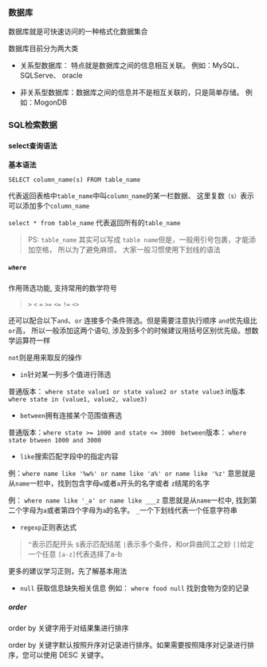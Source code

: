 ### 数据库

数据库就是可快速访问的一种格式化数据集合

数据库目前分为两大类

+ 关系型数据库： 特点就是数据库之间的信息相互关联。 例如：MySQL、SQLServe、 oracle

+ 非关系型数据库：数据库之间的信息并不是相互关联的，只是简单存储。 例如：MogonDB


### SQL检索数据

#### select查询语法

**基本语法**
```
SELECT column_name(s) FROM table_name
```
代表返回表格中`table_name`中叫`column_name`的某一栏数据、 这里复数`（s）`表示可以添加多个`column_name`

`select * from table_name`
代表返回所有的`table_name` 

> PS: `table_name` 其实可以写成 `table name`但是，一般用引号包裹，才能添加空格， 所以为了避免麻烦， 大家一般习惯使用下划线的语法

##### `where`
作用筛选功能, 支持常用的数学符号
> `>`
> `<`
> `=`
> `>=`
> `<=`
> `!=`
> `<>`

还可以配合以下`and`、`or` 连接多个条件筛选。但是需要注意执行顺序
`and`优先级比`or`高， 所以一般添加这两个语句, 涉及到多个的时候建议用括号区别优先级。想数学运算符一样

`not`则是用来取反的操作

+ `in`针对某一列多个值进行筛选 

普通版本： `where state value1 or state value2 or state value3` 
in版本`where state in (value1, value2, value3)`

+ `between`拥有连接某个范围值赛选
  
普通版本：`where state >= 1000 and state <= 3000 `
`between`版本： `where state btween 1000 and 3000`

+ `like`搜索匹配字段中的指定内容
  
例：`where name like '%w%' or name like 'a%' or name like '%z'`
意思就是从`name`一栏中，找到包含字母`w`或者`a`开头的名字或者 `z`结尾的名字

例： `where name like '_a' or name like ___z`
意思就是从`name`一栏中, 找到第二个字母为`a`或者第四个字母为`a`的名字。 `_`一个下划线代表一个任意字符串

+ `regexp`正则表达式
> `^`表示匹配开头
> `$`表示匹配结尾
> `|`表示多个条件，和or异曲同工之妙
> `[]`给定一个任意
> `[a-z]`代表选择了a-b

更多的建议学习正则，先了解基本用法

+ `null` 获取信息缺失相关信息
例如： `where food null` 找到食物为空的记录

##### order
order by 关键字用于对结果集进行排序

order by 关键字默认按照升序对记录进行排序。如果需要按照降序对记录进行排序，您可以使用 DESC 关键字。


